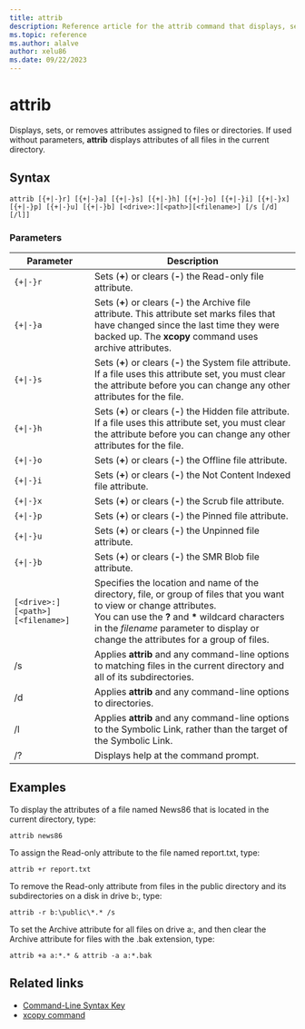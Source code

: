 ```yaml
---
title: attrib
description: Reference article for the attrib command that displays, sets, or removes attributes assigned to files or directories.
ms.topic: reference
ms.author: alalve
author: xelu86
ms.date: 09/22/2023
---
```



# attrib

Displays, sets, or removes attributes assigned to files or directories. If used without parameters, **attrib** displays attributes of all files in the current directory.

## Syntax

```
attrib [{+|-}r] [{+|-}a] [{+|-}s] [{+|-}h] [{+|-}o] [{+|-}i] [{+|-}x] [{+|-}p] [{+|-}u] [{+|-}b] [<drive>:][<path>][<filename>] [/s [/d] [/l]]
```

### Parameters

| Parameter | Description |
| --------- | ----------- |
| `{+\|-}r` | Sets (**+**) or clears (**-**) the Read-only file attribute. |
| `{+\|-}a` | Sets (**+**) or clears (**-**) the Archive file attribute. This attribute set marks files that have changed since the last time they were backed up. The **xcopy** command uses archive attributes. |
| `{+\|-}s` | Sets (**+**) or clears (**-**) the System file attribute. If a file uses this attribute set, you must clear the attribute before you can change any other attributes for the file. |
| `{+\|-}h` | Sets (**+**) or clears (**-**) the Hidden file attribute. If a file uses this attribute set, you must clear the attribute before you can change any other attributes for the file. |
| `{+\|-}o` | Sets (**+**) or clears (**-**) the Offline file attribute. |
| `{+\|-}i` | Sets (**+**) or clears (**-**) the Not Content Indexed file attribute. |
| `{+\|-}x` | Sets (**+**) or clears (**-**) the Scrub file attribute. |
| `{+\|-}p` | Sets (**+**) or clears (**-**) the Pinned file attribute. |
| `{+\|-}u` | Sets (**+**) or clears (**-**) the Unpinned file attribute. |
| `{+\|-}b` | Sets (**+**) or clears (**-**) the SMR Blob file attribute. |
| `[<drive>:][<path>][<filename>]` | Specifies the location and name of the directory, file, or group of files that you want to view or change attributes.<br>You can use the **?** and **\*** wildcard characters in the *filename* parameter to display or change the attributes for a group of files. |
| /s | Applies **attrib** and any command-line options to matching files in the current directory and all of its subdirectories. |
| /d | Applies **attrib** and any command-line options to directories. |
| /l | Applies **attrib** and any command-line options to the Symbolic Link, rather than the target of the Symbolic Link. |
| /? | Displays help at the command prompt. |

## Examples

To display the attributes of a file named News86 that is located in the current directory, type:

```
attrib news86
```

To assign the Read-only attribute to the file named report.txt, type:

```
attrib +r report.txt
```

To remove the Read-only attribute from files in the public directory and its subdirectories on a disk in drive b:, type:

```
attrib -r b:\public\*.* /s
```

To set the Archive attribute for all files on drive a:, and then clear the Archive attribute for files with the .bak extension, type:

```
attrib +a a:*.* & attrib -a a:*.bak
```

## Related links

- [Command-Line Syntax Key](command-line-syntax-key.md)
- [xcopy command](xcopy.md)

